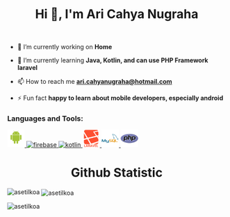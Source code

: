 <h1 align="center">Hi 👋, I'm Ari Cahya Nugraha</h1>


<p align="left"> <a href="https://twitter.com/" target="blank"><img src="https://img.shields.io/twitter/follow/?logo=twitter&style=for-the-badge" alt="" /></a> </p>

- 🔭 I’m currently working on **Home**

- 🌱 I’m currently learning **Java, Kotlin, and can use PHP Framework laravel**

- 📫 How to reach me **ari.cahyanugraha@hotmail.com**

- ⚡ Fun fact **happy to learn about mobile developers, especially android**


<h3 align="left">Languages and Tools:</h3>
<p align="left"> <a href="https://developer.android.com" target="_blank" rel="noreferrer"> <img src="https://raw.githubusercontent.com/devicons/devicon/master/icons/android/android-original-wordmark.svg" alt="android" width="40" height="40"/> </a> <a href="https://firebase.google.com/" target="_blank" rel="noreferrer"> <img src="https://www.vectorlogo.zone/logos/firebase/firebase-icon.svg" alt="firebase" width="40" height="40"/> </a> <a href="https://kotlinlang.org" target="_blank" rel="noreferrer"> <img src="https://www.vectorlogo.zone/logos/kotlinlang/kotlinlang-icon.svg" alt="kotlin" width="40" height="40"/> </a> <a href="https://laravel.com/" target="_blank" rel="noreferrer"> <img src="https://raw.githubusercontent.com/devicons/devicon/master/icons/laravel/laravel-plain-wordmark.svg" alt="laravel" width="40" height="40"/> </a> <a href="https://www.mysql.com/" target="_blank" rel="noreferrer"> <img src="https://raw.githubusercontent.com/devicons/devicon/master/icons/mysql/mysql-original-wordmark.svg" alt="mysql" width="40" height="40"/> </a> <a href="https://www.php.net" target="_blank" rel="noreferrer"> <img src="https://raw.githubusercontent.com/devicons/devicon/master/icons/php/php-original.svg" alt="php" width="40" height="40"/> </a> </p>

<h1 align="center">Github Statistic</h1>
<p><img align="left" src="https://github-readme-stats.vercel.app/api/top-langs?username=asetilkoa&show_icons=true&locale=en&layout=compact" alt="asetilkoa" /></p>

<p>&nbsp;<img align="center" src="https://github-readme-stats.vercel.app/api?username=asetilkoa&show_icons=true&locale=en" alt="asetilkoa" /></p>
<p align="left"> <img src="https://komarev.com/ghpvc/?username=asetilkoa&label=Profile%20views&color=0e75b6&style=flat" alt="asetilkoa" /> </p>
